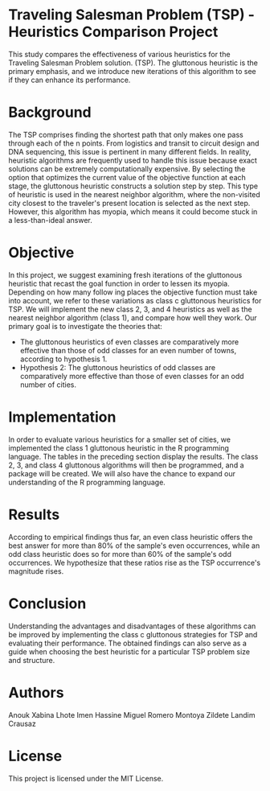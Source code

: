 # Traveling Salesman Problem (TSP) - Heuristics Comparison Project

This study compares the effectiveness of various heuristics for the Traveling Salesman Problem solution. (TSP). The gluttonous heuristic is the primary emphasis, and we introduce new iterations of this algorithm to see if they can enhance its performance.

# Background

The TSP comprises finding the shortest path that only makes one pass through each of the n points. From logistics and transit to circuit design and DNA sequencing, this issue is pertinent in many different fields. In reality, heuristic algorithms are frequently used to handle this issue because exact solutions can be extremely computationally expensive.
By selecting the option that optimizes the current value of the objective function at each stage, the gluttonous heuristic constructs a solution step by step. This type of heuristic is used in the nearest neighbor algorithm, where the non-visited city closest to the traveler's present location is selected as the next step. However, this algorithm has myopia, which means it could become stuck in a less-than-ideal answer.

# Objective

In this project, we suggest examining fresh iterations of the gluttonous heuristic that recast the goal function in order to lessen its myopia. Depending on how many follow ing places the objective function must take into account, we refer to these variations as class c gluttonous heuristics for TSP. We will implement the new class 2, 3, and 4 heuristics as well as the nearest neighbor algorithm (class 1), and compare how well they work.
Our primary goal is to investigate the theories that:

* The gluttonous heuristics of even classes are comparatively more effective than those of odd classes for an even number of towns, according to hypothesis 1.
* Hypothesis 2: The gluttonous heuristics of odd classes are comparatively more effective than those of even classes for an odd number of cities.

# Implementation

In order to evaluate various heuristics for a smaller set of cities, we implemented the class 1 gluttonous heuristic in the R programming language. The tables in the preceding section display the results.
The class 2, 3, and class 4 gluttonous algorithms will then be programmed, and a package will be created. We will also have the chance to expand our understanding of the R programming language.

# Results

According to empirical findings thus far, an even class heuristic offers the best answer for more than 80% of the sample's even occurrences, while an odd class heuristic does so for more than 60% of the sample's odd occurrences. We hypothesize that these ratios rise as the TSP occurrence's magnitude rises.

# Conclusion

Understanding the advantages and disadvantages of these algorithms can be improved by implementing the class c gluttonous strategies for TSP and evaluating their performance. The obtained findings can also serve as a guide when choosing the best heuristic for a particular TSP problem size and structure.

# Authors
Anouk Xabina Lhote 
Imen Hassine
Miguel Romero Montoya 
Zildete Landim Crausaz

# License
This project is licensed under the MIT License.
